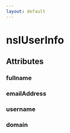 ```yaml
---
layout: default
---
```


# nsIUserInfo #

## Attributes ##

### fullname ###

### emailAddress ###

### username ###

### domain ###
